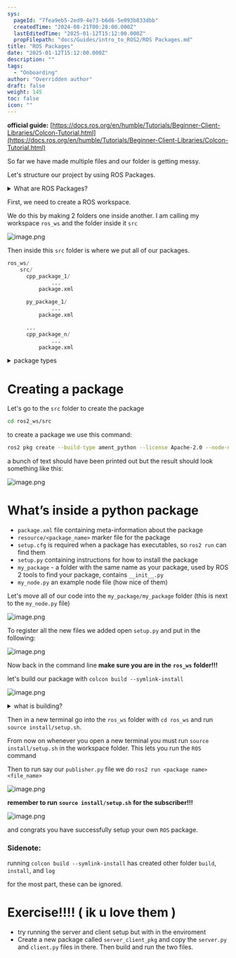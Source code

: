 ```yaml
---
sys:
  pageId: "7fea9eb5-2ed9-4e73-b6d6-5e093b833dbb"
  createdTime: "2024-08-21T00:28:00.000Z"
  lastEditedTime: "2025-01-12T15:12:00.000Z"
  propFilepath: "docs/Guides/intro_to_ROS2/ROS Packages.md"
title: "ROS Packages"
date: "2025-01-12T15:12:00.000Z"
description: ""
tags:
  - "Onboarding"
author: "Overridden author"
draft: false
weight: 145
toc: false
icon: ""
---
```


**official guide:** [https://docs.ros.org/en/humble/Tutorials/Beginner-Client-Libraries/Colcon-Tutorial.html](https://docs.ros.org/en/humble/Tutorials/Beginner-Client-Libraries/Colcon-Tutorial.html)

So far we have made multiple files and our folder is getting messy.

Let's structure our project by using ROS Packages.

<details>

<summary>What are ROS Packages?</summary>

ROS Packages are, as the name implies, packages of code that are highly sharable between ROS developers.

They consist of a folder, `package.xml` file, and source code

```python
      cpp_package_1/
		      ... imagine much code files here ..
          package.xml
```

</details>

First, we need to create a ROS workspace.

We do this by making 2 folders one inside another. I am calling my workspace `ros_ws` and the folder inside it `src`

![image.png](https://prod-files-secure.s3.us-west-2.amazonaws.com/d518164a-d88e-44d1-a4ee-3adb3bd8bce0/70706947-fd18-4537-a67b-e12946812d31/image.png?X-Amz-Algorithm=AWS4-HMAC-SHA256&X-Amz-Content-Sha256=UNSIGNED-PAYLOAD&X-Amz-Credential=ASIAZI2LB466VRXHQA7V%2F20250617%2Fus-west-2%2Fs3%2Faws4_request&X-Amz-Date=20250617T171004Z&X-Amz-Expires=3600&X-Amz-Security-Token=IQoJb3JpZ2luX2VjEJH%2F%2F%2F%2F%2F%2F%2F%2F%2F%2FwEaCXVzLXdlc3QtMiJHMEUCIQCOLhZmEJIPQddD1xGNrqBvbdhnjJ3eamC8ojfY7%2FWrpwIgcmOZKxo9me6Z%2FTnB%2F4l5b%2BdS%2FtAIXDeSmAJadquTBrgq%2FwMIehAAGgw2Mzc0MjMxODM4MDUiDGUEGv%2BbSoPbrFA6zircA7%2B6C87plJp1UXrtaQwQR4cVEmwsvY91F3a9e3N4aYxE7%2Fyg04TAf3WgeHwZV%2BZJmexhInoy9CMXwwkErohOH%2BnwNRFLoJdZhTrfhEixBKfqrj0VU7iZEDfBJYEfF6hAZ5beTef8DbhygtRnLB0m3gqvrkrEwzmHraiZ6E8N1J8f%2FvOYFqbzzFHrwMP4JvtNi8UJ4K6i7AeTpqpmjFU4QkKjnHI7ktGc4rvs02kNeKGg2HHDViyWV6J64gFL%2FY48kjdD9QHFEdG%2BhTXwsRdzQ8tg6KV%2BaWr5l6uFTcxJc0HC410U9ma%2Bg23C33a%2FvMp8%2FRWNAGkm26nH8QDwIHe7xSMi8YecEcMgjHXTFWN5aeYghPvluCA4mNR2adNtMhL7MGpz1u3P%2BhsHeeQGviMvbj%2BUY%2FJCHziEEF%2Fo%2FE2fiLRir2dJEiZcFMWPQP96pFN%2FZ1TNNViFIS8pzLeI3udOvsg3YDfqcPj6U4v7asXyCzswzFckXwfYX9K5KNoKdH9z%2BSNc36k1Ru%2B3otXD2eDLXHVYwfhy1yO2dEE71WOfRodSxjuPxeXRxVLdhxI6apoUAGOu2Yv3VACXHlltOIv4RLrhqng8vc3kMM6Wfi9qV9ZAGOGAglY%2FDYLCM6SVMPO5xsIGOqUB%2FPrbuvzban%2BN0URjVDfSfjV45OwsFMbHUVEWNhZEG2y862bj9Xmoouv0TWqlJUdZB55ZG9SLub1HgpLfdb9hFgAeoqY%2BsaT7gdIpZQFfj7bhBluyZ5WiPWWPJ8lL%2BeH4Vw6SLdG5Gkq%2BFf2ZVPdthbk1P9l5sxkCVd9V5AVvHyL3fZjSGih48sKZY45VsNIWaD2eOfq5mNsBPcT6vcTn4sxyjwOM&X-Amz-Signature=6b8284bb0e81dd4c95b328110750cab91750fef3a5318ff9c0e7b7ca5b7a0cb6&X-Amz-SignedHeaders=host&x-amz-checksum-mode=ENABLED&x-id=GetObject)

Then inside this `src` folder is where we put all of our packages.

```python
ros_ws/
    src/
      cpp_package_1/
		      ...
          package.xml

      py_package_1/
		      ...
          package.xml

      ...
      cpp_package_n/
		      ...
          package.xml

```

<details>

<summary>package types</summary>

packages can be either `C++` or python.

the intern file structure is different for each but for this guide we will stick to creating python packages

</details>

# Creating a package

Let's go to the `src` folder to create the package

```bash
cd ros2_ws/src
```

to create a package we use this command:

```bash
ros2 pkg create --build-type ament_python --license Apache-2.0 --node-name my_node my_package
```

a bunch of text should have been printed out but the result should look something like this:

![image.png](https://prod-files-secure.s3.us-west-2.amazonaws.com/d518164a-d88e-44d1-a4ee-3adb3bd8bce0/e6cf1e3f-8512-4a3e-b131-079f800bf3e8/image.png?X-Amz-Algorithm=AWS4-HMAC-SHA256&X-Amz-Content-Sha256=UNSIGNED-PAYLOAD&X-Amz-Credential=ASIAZI2LB466VRXHQA7V%2F20250617%2Fus-west-2%2Fs3%2Faws4_request&X-Amz-Date=20250617T171004Z&X-Amz-Expires=3600&X-Amz-Security-Token=IQoJb3JpZ2luX2VjEJH%2F%2F%2F%2F%2F%2F%2F%2F%2F%2FwEaCXVzLXdlc3QtMiJHMEUCIQCOLhZmEJIPQddD1xGNrqBvbdhnjJ3eamC8ojfY7%2FWrpwIgcmOZKxo9me6Z%2FTnB%2F4l5b%2BdS%2FtAIXDeSmAJadquTBrgq%2FwMIehAAGgw2Mzc0MjMxODM4MDUiDGUEGv%2BbSoPbrFA6zircA7%2B6C87plJp1UXrtaQwQR4cVEmwsvY91F3a9e3N4aYxE7%2Fyg04TAf3WgeHwZV%2BZJmexhInoy9CMXwwkErohOH%2BnwNRFLoJdZhTrfhEixBKfqrj0VU7iZEDfBJYEfF6hAZ5beTef8DbhygtRnLB0m3gqvrkrEwzmHraiZ6E8N1J8f%2FvOYFqbzzFHrwMP4JvtNi8UJ4K6i7AeTpqpmjFU4QkKjnHI7ktGc4rvs02kNeKGg2HHDViyWV6J64gFL%2FY48kjdD9QHFEdG%2BhTXwsRdzQ8tg6KV%2BaWr5l6uFTcxJc0HC410U9ma%2Bg23C33a%2FvMp8%2FRWNAGkm26nH8QDwIHe7xSMi8YecEcMgjHXTFWN5aeYghPvluCA4mNR2adNtMhL7MGpz1u3P%2BhsHeeQGviMvbj%2BUY%2FJCHziEEF%2Fo%2FE2fiLRir2dJEiZcFMWPQP96pFN%2FZ1TNNViFIS8pzLeI3udOvsg3YDfqcPj6U4v7asXyCzswzFckXwfYX9K5KNoKdH9z%2BSNc36k1Ru%2B3otXD2eDLXHVYwfhy1yO2dEE71WOfRodSxjuPxeXRxVLdhxI6apoUAGOu2Yv3VACXHlltOIv4RLrhqng8vc3kMM6Wfi9qV9ZAGOGAglY%2FDYLCM6SVMPO5xsIGOqUB%2FPrbuvzban%2BN0URjVDfSfjV45OwsFMbHUVEWNhZEG2y862bj9Xmoouv0TWqlJUdZB55ZG9SLub1HgpLfdb9hFgAeoqY%2BsaT7gdIpZQFfj7bhBluyZ5WiPWWPJ8lL%2BeH4Vw6SLdG5Gkq%2BFf2ZVPdthbk1P9l5sxkCVd9V5AVvHyL3fZjSGih48sKZY45VsNIWaD2eOfq5mNsBPcT6vcTn4sxyjwOM&X-Amz-Signature=eeee8aba9b120a5d25b344c2d728b1da4881709fbc076766329e906f3997a626&X-Amz-SignedHeaders=host&x-amz-checksum-mode=ENABLED&x-id=GetObject)

# What’s inside a python package

- `package.xml` file containing meta-information about the package
- `resource/<package_name>` marker file for the package
- `setup.cfg` is required when a package has executables, so `ros2 run` can find them
- `setup.py` containing instructions for how to install the package
- `my_package` - a folder with the same name as your package, used by ROS 2 tools to find your package, contains `__init__.py`
- `my_node.py` an example node file (how nice of them)

Let's move all of our code into the `my_package/my_package` folder (this is next to the `my_node.py` file)

![image.png](https://prod-files-secure.s3.us-west-2.amazonaws.com/d518164a-d88e-44d1-a4ee-3adb3bd8bce0/9ce58f11-0da9-4d3e-b86d-506a9685d378/image.png?X-Amz-Algorithm=AWS4-HMAC-SHA256&X-Amz-Content-Sha256=UNSIGNED-PAYLOAD&X-Amz-Credential=ASIAZI2LB466VRXHQA7V%2F20250617%2Fus-west-2%2Fs3%2Faws4_request&X-Amz-Date=20250617T171004Z&X-Amz-Expires=3600&X-Amz-Security-Token=IQoJb3JpZ2luX2VjEJH%2F%2F%2F%2F%2F%2F%2F%2F%2F%2FwEaCXVzLXdlc3QtMiJHMEUCIQCOLhZmEJIPQddD1xGNrqBvbdhnjJ3eamC8ojfY7%2FWrpwIgcmOZKxo9me6Z%2FTnB%2F4l5b%2BdS%2FtAIXDeSmAJadquTBrgq%2FwMIehAAGgw2Mzc0MjMxODM4MDUiDGUEGv%2BbSoPbrFA6zircA7%2B6C87plJp1UXrtaQwQR4cVEmwsvY91F3a9e3N4aYxE7%2Fyg04TAf3WgeHwZV%2BZJmexhInoy9CMXwwkErohOH%2BnwNRFLoJdZhTrfhEixBKfqrj0VU7iZEDfBJYEfF6hAZ5beTef8DbhygtRnLB0m3gqvrkrEwzmHraiZ6E8N1J8f%2FvOYFqbzzFHrwMP4JvtNi8UJ4K6i7AeTpqpmjFU4QkKjnHI7ktGc4rvs02kNeKGg2HHDViyWV6J64gFL%2FY48kjdD9QHFEdG%2BhTXwsRdzQ8tg6KV%2BaWr5l6uFTcxJc0HC410U9ma%2Bg23C33a%2FvMp8%2FRWNAGkm26nH8QDwIHe7xSMi8YecEcMgjHXTFWN5aeYghPvluCA4mNR2adNtMhL7MGpz1u3P%2BhsHeeQGviMvbj%2BUY%2FJCHziEEF%2Fo%2FE2fiLRir2dJEiZcFMWPQP96pFN%2FZ1TNNViFIS8pzLeI3udOvsg3YDfqcPj6U4v7asXyCzswzFckXwfYX9K5KNoKdH9z%2BSNc36k1Ru%2B3otXD2eDLXHVYwfhy1yO2dEE71WOfRodSxjuPxeXRxVLdhxI6apoUAGOu2Yv3VACXHlltOIv4RLrhqng8vc3kMM6Wfi9qV9ZAGOGAglY%2FDYLCM6SVMPO5xsIGOqUB%2FPrbuvzban%2BN0URjVDfSfjV45OwsFMbHUVEWNhZEG2y862bj9Xmoouv0TWqlJUdZB55ZG9SLub1HgpLfdb9hFgAeoqY%2BsaT7gdIpZQFfj7bhBluyZ5WiPWWPJ8lL%2BeH4Vw6SLdG5Gkq%2BFf2ZVPdthbk1P9l5sxkCVd9V5AVvHyL3fZjSGih48sKZY45VsNIWaD2eOfq5mNsBPcT6vcTn4sxyjwOM&X-Amz-Signature=53ffdd86a29541b8e08eaf603a9a9bbe57241a2d0cb0f410bf6c94d9bcdeb67d&X-Amz-SignedHeaders=host&x-amz-checksum-mode=ENABLED&x-id=GetObject)

To register all the new files we added open `setup.py` and put in the following:

![image.png](https://prod-files-secure.s3.us-west-2.amazonaws.com/d518164a-d88e-44d1-a4ee-3adb3bd8bce0/1cd7c262-4cae-4496-9d75-c178537d24a2/image.png?X-Amz-Algorithm=AWS4-HMAC-SHA256&X-Amz-Content-Sha256=UNSIGNED-PAYLOAD&X-Amz-Credential=ASIAZI2LB466VRXHQA7V%2F20250617%2Fus-west-2%2Fs3%2Faws4_request&X-Amz-Date=20250617T171004Z&X-Amz-Expires=3600&X-Amz-Security-Token=IQoJb3JpZ2luX2VjEJH%2F%2F%2F%2F%2F%2F%2F%2F%2F%2FwEaCXVzLXdlc3QtMiJHMEUCIQCOLhZmEJIPQddD1xGNrqBvbdhnjJ3eamC8ojfY7%2FWrpwIgcmOZKxo9me6Z%2FTnB%2F4l5b%2BdS%2FtAIXDeSmAJadquTBrgq%2FwMIehAAGgw2Mzc0MjMxODM4MDUiDGUEGv%2BbSoPbrFA6zircA7%2B6C87plJp1UXrtaQwQR4cVEmwsvY91F3a9e3N4aYxE7%2Fyg04TAf3WgeHwZV%2BZJmexhInoy9CMXwwkErohOH%2BnwNRFLoJdZhTrfhEixBKfqrj0VU7iZEDfBJYEfF6hAZ5beTef8DbhygtRnLB0m3gqvrkrEwzmHraiZ6E8N1J8f%2FvOYFqbzzFHrwMP4JvtNi8UJ4K6i7AeTpqpmjFU4QkKjnHI7ktGc4rvs02kNeKGg2HHDViyWV6J64gFL%2FY48kjdD9QHFEdG%2BhTXwsRdzQ8tg6KV%2BaWr5l6uFTcxJc0HC410U9ma%2Bg23C33a%2FvMp8%2FRWNAGkm26nH8QDwIHe7xSMi8YecEcMgjHXTFWN5aeYghPvluCA4mNR2adNtMhL7MGpz1u3P%2BhsHeeQGviMvbj%2BUY%2FJCHziEEF%2Fo%2FE2fiLRir2dJEiZcFMWPQP96pFN%2FZ1TNNViFIS8pzLeI3udOvsg3YDfqcPj6U4v7asXyCzswzFckXwfYX9K5KNoKdH9z%2BSNc36k1Ru%2B3otXD2eDLXHVYwfhy1yO2dEE71WOfRodSxjuPxeXRxVLdhxI6apoUAGOu2Yv3VACXHlltOIv4RLrhqng8vc3kMM6Wfi9qV9ZAGOGAglY%2FDYLCM6SVMPO5xsIGOqUB%2FPrbuvzban%2BN0URjVDfSfjV45OwsFMbHUVEWNhZEG2y862bj9Xmoouv0TWqlJUdZB55ZG9SLub1HgpLfdb9hFgAeoqY%2BsaT7gdIpZQFfj7bhBluyZ5WiPWWPJ8lL%2BeH4Vw6SLdG5Gkq%2BFf2ZVPdthbk1P9l5sxkCVd9V5AVvHyL3fZjSGih48sKZY45VsNIWaD2eOfq5mNsBPcT6vcTn4sxyjwOM&X-Amz-Signature=e4df82a9c59e78c6073ef4dde726cbc9b4221e553eea22c97d983cb8d97b4e72&X-Amz-SignedHeaders=host&x-amz-checksum-mode=ENABLED&x-id=GetObject)

Now back in the command line **make sure you are in the** **`ros_ws`** **folder!!!**

let's build our package with `colcon build --symlink-install`

![image.png](https://prod-files-secure.s3.us-west-2.amazonaws.com/d518164a-d88e-44d1-a4ee-3adb3bd8bce0/2f2a0d27-b173-48fd-b189-5f5c0ce65619/image.png?X-Amz-Algorithm=AWS4-HMAC-SHA256&X-Amz-Content-Sha256=UNSIGNED-PAYLOAD&X-Amz-Credential=ASIAZI2LB466VRXHQA7V%2F20250617%2Fus-west-2%2Fs3%2Faws4_request&X-Amz-Date=20250617T171004Z&X-Amz-Expires=3600&X-Amz-Security-Token=IQoJb3JpZ2luX2VjEJH%2F%2F%2F%2F%2F%2F%2F%2F%2F%2FwEaCXVzLXdlc3QtMiJHMEUCIQCOLhZmEJIPQddD1xGNrqBvbdhnjJ3eamC8ojfY7%2FWrpwIgcmOZKxo9me6Z%2FTnB%2F4l5b%2BdS%2FtAIXDeSmAJadquTBrgq%2FwMIehAAGgw2Mzc0MjMxODM4MDUiDGUEGv%2BbSoPbrFA6zircA7%2B6C87plJp1UXrtaQwQR4cVEmwsvY91F3a9e3N4aYxE7%2Fyg04TAf3WgeHwZV%2BZJmexhInoy9CMXwwkErohOH%2BnwNRFLoJdZhTrfhEixBKfqrj0VU7iZEDfBJYEfF6hAZ5beTef8DbhygtRnLB0m3gqvrkrEwzmHraiZ6E8N1J8f%2FvOYFqbzzFHrwMP4JvtNi8UJ4K6i7AeTpqpmjFU4QkKjnHI7ktGc4rvs02kNeKGg2HHDViyWV6J64gFL%2FY48kjdD9QHFEdG%2BhTXwsRdzQ8tg6KV%2BaWr5l6uFTcxJc0HC410U9ma%2Bg23C33a%2FvMp8%2FRWNAGkm26nH8QDwIHe7xSMi8YecEcMgjHXTFWN5aeYghPvluCA4mNR2adNtMhL7MGpz1u3P%2BhsHeeQGviMvbj%2BUY%2FJCHziEEF%2Fo%2FE2fiLRir2dJEiZcFMWPQP96pFN%2FZ1TNNViFIS8pzLeI3udOvsg3YDfqcPj6U4v7asXyCzswzFckXwfYX9K5KNoKdH9z%2BSNc36k1Ru%2B3otXD2eDLXHVYwfhy1yO2dEE71WOfRodSxjuPxeXRxVLdhxI6apoUAGOu2Yv3VACXHlltOIv4RLrhqng8vc3kMM6Wfi9qV9ZAGOGAglY%2FDYLCM6SVMPO5xsIGOqUB%2FPrbuvzban%2BN0URjVDfSfjV45OwsFMbHUVEWNhZEG2y862bj9Xmoouv0TWqlJUdZB55ZG9SLub1HgpLfdb9hFgAeoqY%2BsaT7gdIpZQFfj7bhBluyZ5WiPWWPJ8lL%2BeH4Vw6SLdG5Gkq%2BFf2ZVPdthbk1P9l5sxkCVd9V5AVvHyL3fZjSGih48sKZY45VsNIWaD2eOfq5mNsBPcT6vcTn4sxyjwOM&X-Amz-Signature=12feb317ff60ddf0fd8d65a0ec9a24cc8eff70e13f1310d23021bf015c9e3dd5&X-Amz-SignedHeaders=host&x-amz-checksum-mode=ENABLED&x-id=GetObject)

<details>

<summary>what is building?</summary>

if you are a CS major at Rose-Hulman you will learn the answer to this in CSSE132

but TLDR; is it combines all the code files into one program that can be run easily 

</details>

Then in a new terminal go into the `ros_ws` folder with `cd ros_ws` and run `source install/setup.sh`. 

From now on whenever you open a new terminal you must run `source install/setup.sh` in the workspace folder. This lets you run the `ROS` command

Then to run say our `publisher.py` file we do `ros2 run <package name> <file_name>`

![image.png](https://prod-files-secure.s3.us-west-2.amazonaws.com/d518164a-d88e-44d1-a4ee-3adb3bd8bce0/4f4b1219-3a44-4632-aa0a-ce3471699f59/image.png?X-Amz-Algorithm=AWS4-HMAC-SHA256&X-Amz-Content-Sha256=UNSIGNED-PAYLOAD&X-Amz-Credential=ASIAZI2LB466VRXHQA7V%2F20250617%2Fus-west-2%2Fs3%2Faws4_request&X-Amz-Date=20250617T171004Z&X-Amz-Expires=3600&X-Amz-Security-Token=IQoJb3JpZ2luX2VjEJH%2F%2F%2F%2F%2F%2F%2F%2F%2F%2FwEaCXVzLXdlc3QtMiJHMEUCIQCOLhZmEJIPQddD1xGNrqBvbdhnjJ3eamC8ojfY7%2FWrpwIgcmOZKxo9me6Z%2FTnB%2F4l5b%2BdS%2FtAIXDeSmAJadquTBrgq%2FwMIehAAGgw2Mzc0MjMxODM4MDUiDGUEGv%2BbSoPbrFA6zircA7%2B6C87plJp1UXrtaQwQR4cVEmwsvY91F3a9e3N4aYxE7%2Fyg04TAf3WgeHwZV%2BZJmexhInoy9CMXwwkErohOH%2BnwNRFLoJdZhTrfhEixBKfqrj0VU7iZEDfBJYEfF6hAZ5beTef8DbhygtRnLB0m3gqvrkrEwzmHraiZ6E8N1J8f%2FvOYFqbzzFHrwMP4JvtNi8UJ4K6i7AeTpqpmjFU4QkKjnHI7ktGc4rvs02kNeKGg2HHDViyWV6J64gFL%2FY48kjdD9QHFEdG%2BhTXwsRdzQ8tg6KV%2BaWr5l6uFTcxJc0HC410U9ma%2Bg23C33a%2FvMp8%2FRWNAGkm26nH8QDwIHe7xSMi8YecEcMgjHXTFWN5aeYghPvluCA4mNR2adNtMhL7MGpz1u3P%2BhsHeeQGviMvbj%2BUY%2FJCHziEEF%2Fo%2FE2fiLRir2dJEiZcFMWPQP96pFN%2FZ1TNNViFIS8pzLeI3udOvsg3YDfqcPj6U4v7asXyCzswzFckXwfYX9K5KNoKdH9z%2BSNc36k1Ru%2B3otXD2eDLXHVYwfhy1yO2dEE71WOfRodSxjuPxeXRxVLdhxI6apoUAGOu2Yv3VACXHlltOIv4RLrhqng8vc3kMM6Wfi9qV9ZAGOGAglY%2FDYLCM6SVMPO5xsIGOqUB%2FPrbuvzban%2BN0URjVDfSfjV45OwsFMbHUVEWNhZEG2y862bj9Xmoouv0TWqlJUdZB55ZG9SLub1HgpLfdb9hFgAeoqY%2BsaT7gdIpZQFfj7bhBluyZ5WiPWWPJ8lL%2BeH4Vw6SLdG5Gkq%2BFf2ZVPdthbk1P9l5sxkCVd9V5AVvHyL3fZjSGih48sKZY45VsNIWaD2eOfq5mNsBPcT6vcTn4sxyjwOM&X-Amz-Signature=fb572f99ab3b98b7add9f2595582bea6b1d5a15014ef3f1464986313930f7ec2&X-Amz-SignedHeaders=host&x-amz-checksum-mode=ENABLED&x-id=GetObject)

**remember to run** **`source install/setup.sh`** **for the subscriber!!!**

![image.png](https://prod-files-secure.s3.us-west-2.amazonaws.com/d518164a-d88e-44d1-a4ee-3adb3bd8bce0/02121119-dad4-49ec-8356-c956108b4243/image.png?X-Amz-Algorithm=AWS4-HMAC-SHA256&X-Amz-Content-Sha256=UNSIGNED-PAYLOAD&X-Amz-Credential=ASIAZI2LB466VRXHQA7V%2F20250617%2Fus-west-2%2Fs3%2Faws4_request&X-Amz-Date=20250617T171004Z&X-Amz-Expires=3600&X-Amz-Security-Token=IQoJb3JpZ2luX2VjEJH%2F%2F%2F%2F%2F%2F%2F%2F%2F%2FwEaCXVzLXdlc3QtMiJHMEUCIQCOLhZmEJIPQddD1xGNrqBvbdhnjJ3eamC8ojfY7%2FWrpwIgcmOZKxo9me6Z%2FTnB%2F4l5b%2BdS%2FtAIXDeSmAJadquTBrgq%2FwMIehAAGgw2Mzc0MjMxODM4MDUiDGUEGv%2BbSoPbrFA6zircA7%2B6C87plJp1UXrtaQwQR4cVEmwsvY91F3a9e3N4aYxE7%2Fyg04TAf3WgeHwZV%2BZJmexhInoy9CMXwwkErohOH%2BnwNRFLoJdZhTrfhEixBKfqrj0VU7iZEDfBJYEfF6hAZ5beTef8DbhygtRnLB0m3gqvrkrEwzmHraiZ6E8N1J8f%2FvOYFqbzzFHrwMP4JvtNi8UJ4K6i7AeTpqpmjFU4QkKjnHI7ktGc4rvs02kNeKGg2HHDViyWV6J64gFL%2FY48kjdD9QHFEdG%2BhTXwsRdzQ8tg6KV%2BaWr5l6uFTcxJc0HC410U9ma%2Bg23C33a%2FvMp8%2FRWNAGkm26nH8QDwIHe7xSMi8YecEcMgjHXTFWN5aeYghPvluCA4mNR2adNtMhL7MGpz1u3P%2BhsHeeQGviMvbj%2BUY%2FJCHziEEF%2Fo%2FE2fiLRir2dJEiZcFMWPQP96pFN%2FZ1TNNViFIS8pzLeI3udOvsg3YDfqcPj6U4v7asXyCzswzFckXwfYX9K5KNoKdH9z%2BSNc36k1Ru%2B3otXD2eDLXHVYwfhy1yO2dEE71WOfRodSxjuPxeXRxVLdhxI6apoUAGOu2Yv3VACXHlltOIv4RLrhqng8vc3kMM6Wfi9qV9ZAGOGAglY%2FDYLCM6SVMPO5xsIGOqUB%2FPrbuvzban%2BN0URjVDfSfjV45OwsFMbHUVEWNhZEG2y862bj9Xmoouv0TWqlJUdZB55ZG9SLub1HgpLfdb9hFgAeoqY%2BsaT7gdIpZQFfj7bhBluyZ5WiPWWPJ8lL%2BeH4Vw6SLdG5Gkq%2BFf2ZVPdthbk1P9l5sxkCVd9V5AVvHyL3fZjSGih48sKZY45VsNIWaD2eOfq5mNsBPcT6vcTn4sxyjwOM&X-Amz-Signature=d69a3c717afdfa3e1970d56070778865d55191bcadc349af2413e8c0df9c8dca&X-Amz-SignedHeaders=host&x-amz-checksum-mode=ENABLED&x-id=GetObject)

and congrats you have successfully setup your own `ROS` package.

### Sidenote:

running `colcon build --symlink-install` has created other folder `build`, `install`, and `log`

for the most part, these can be ignored.

# Exercise!!!! ( ik u love them )

- try running the server and client setup but with in the enviroment
- Create a new package called `server_client_pkg` and copy the `server.py` and `client.py` files in there. Then build and run the two files.
